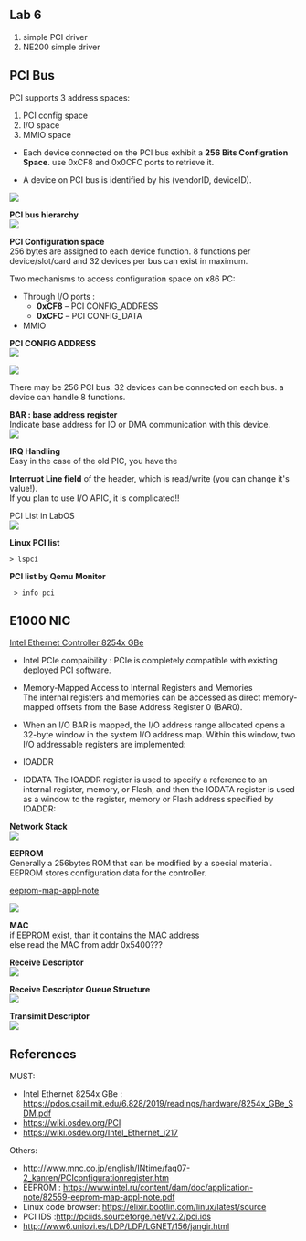 ## Lab 6
1. simple PCI driver
2. NE200 simple driver


## PCI Bus
PCI supports 3 address spaces:  
1. PCI config space
2. I/O space
3. MMIO space

- Each device connected on the PCI bus exhibit a **256 Bits Configration Space**. use 0xCF8 and 0x0CFC ports to retrieve it.  

- A device on PCI bus is identified by his (vendorID, deviceID).

![](../../documentation/images/Kernel-PCI-Bus.png)  

**PCI bus hierarchy**  
![](../../documentation/images/Kernel-PCI-Bus-Hierarchy.png)  


**PCI Configuration space**  
256 bytes are assigned to each device function. 8 functions per device/slot/card and 32 devices per bus can exist in maximum.

Two mechanisms to access configuration space on x86 PC:  
- Through I/O ports :
   - **0xCF8** – PCI CONFIG_ADDRESS
   - **0xCFC** – PCI CONFIG_DATA 
- MMIO


**PCI CONFIG ADDRESS**    
![](../../documentation/images/Kernel-PCI-Config-address.png)

![](../../documentation/images/Kernel-PCI-Configuration-Space.png)


There may be 256 PCI bus. 32 devices can be connected on each bus. a device can handle 8 functions.  


**BAR : base address register**  
Indicate base address for  IO or DMA communication with this device.  
![](../../documentation/images/Kernel-PCI-BaseAddressRegister.png)



**IRQ Handling**  
Easy in the case of the old PIC, you have the  

**Interrupt Line field** of the header, which is read/write (you can change it's value!).  
If you plan to use I/O APIC, it is complicated!!

PCI List in LabOS  
![](../../documentation/images/Kernel-PCI-List.png)

**Linux PCI list**  

    > lspci

**PCI list by Qemu Monitor**
    
     > info pci

## E1000 NIC
[Intel Ethernet Controller 8254x GBe](https://pdos.csail.mit.edu/6.828/2019/readings/hardware/8254x_GBe_SDM.pdf)

- Intel PCIe compaibility : PCIe is completely compatible with existing deployed PCI software.

- Memory-Mapped Access to Internal Registers and Memories  
The internal registers and memories can be accessed as direct memory-mapped offsets
from the Base Address Register 0 (BAR0).

- When an I/O BAR is mapped, the I/O address range allocated opens a 32-byte window
in the system I/O address map. Within this window, two I/O addressable registers are
implemented:
 - IOADDR
 - IODATA
The IOADDR register is used to specify a reference to an internal register, memory, or
Flash, and then the IODATA register is used as a window to the register, memory or
Flash address specified by IOADDR:

**Network Stack**  
![](../../documentation/images/Kernel-Network-Stack.png)


**EEPROM**   
  Generally a 256bytes  ROM that can  be modified by a special material.  EEPROM stores configuration data for the controller.

  [eeprom-map-appl-note](https://www.intel.ru/content/dam/doc/application-note/82559-eeprom-map-appl-note.pdf) 

  ![](../../documentation/images/Kernel-Network-eeprom.png)

**MAC**  
  if EEPROM exist, than it contains the MAC address  
  else read the MAC from addr 0x5400???

**Receive Descriptor**  
![](../../documentation/images/Kernel-E1000-ReceiveDesc.png)

**Receive Descriptor Queue Structure**   
![](../../documentation/images/Kernel-E1000-ReceiveDesc-Ring.png)

**Transimit Descriptor**  
![](../../documentation/images/Kernel-E1000-TransmitDesc.png)


## References
MUST:
- Intel Ethernet 8254x GBe : https://pdos.csail.mit.edu/6.828/2019/readings/hardware/8254x_GBe_SDM.pdf
- https://wiki.osdev.org/PCI   
- https://wiki.osdev.org/Intel_Ethernet_i217

Others:
- http://www.mnc.co.jp/english/INtime/faq07-2_kanren/PCIconfigurationregister.htm
- EEPROM : https://www.intel.ru/content/dam/doc/application-note/82559-eeprom-map-appl-note.pdf
- Linux code browser: https://elixir.bootlin.com/linux/latest/source
- PCI IDS :http://pciids.sourceforge.net/v2.2/pci.ids
- http://www6.uniovi.es/LDP/LDP/LGNET/156/jangir.html